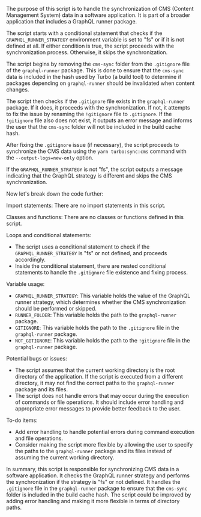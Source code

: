 The purpose of this script is to handle the synchronization of CMS (Content Management System) data in a software application. It is part of a broader application that includes a GraphQL runner package.

The script starts with a conditional statement that checks if the `GRAPHQL_RUNNER_STRATEGY` environment variable is set to "fs" or if it is not defined at all. If either condition is true, the script proceeds with the synchronization process. Otherwise, it skips the synchronization.

The script begins by removing the `cms-sync` folder from the `.gitignore` file of the `graphql-runner` package. This is done to ensure that the `cms-sync` data is included in the hash used by Turbo (a build tool) to determine if packages depending on `graphql-runner` should be invalidated when content changes.

The script then checks if the `.gitignore` file exists in the `graphql-runner` package. If it does, it proceeds with the synchronization. If not, it attempts to fix the issue by renaming the `!gitignore` file to `.gitignore`. If the `!gitignore` file also does not exist, it outputs an error message and informs the user that the `cms-sync` folder will not be included in the build cache hash.

After fixing the `.gitignore` issue (if necessary), the script proceeds to synchronize the CMS data using the `yarn turbo:sync:cms` command with the `--output-logs=new-only` option.

If the `GRAPHQL_RUNNER_STRATEGY` is not "fs", the script outputs a message indicating that the GraphQL strategy is different and skips the CMS synchronization.

Now let's break down the code further:

Import statements: There are no import statements in this script.

Classes and functions: There are no classes or functions defined in this script.

Loops and conditional statements:
- The script uses a conditional statement to check if the `GRAPHQL_RUNNER_STRATEGY` is "fs" or not defined, and proceeds accordingly.
- Inside the conditional statement, there are nested conditional statements to handle the `.gitignore` file existence and fixing process.

Variable usage:
- `GRAPHQL_RUNNER_STRATEGY`: This variable holds the value of the GraphQL runner strategy, which determines whether the CMS synchronization should be performed or skipped.
- `RUNNER_FOLDER`: This variable holds the path to the `graphql-runner` package.
- `GITIGNORE`: This variable holds the path to the `.gitignore` file in the `graphql-runner` package.
- `NOT_GITIGNORE`: This variable holds the path to the `!gitignore` file in the `graphql-runner` package.

Potential bugs or issues:
- The script assumes that the current working directory is the root directory of the application. If the script is executed from a different directory, it may not find the correct paths to the `graphql-runner` package and its files.
- The script does not handle errors that may occur during the execution of commands or file operations. It should include error handling and appropriate error messages to provide better feedback to the user.

To-do items:
- Add error handling to handle potential errors during command execution and file operations.
- Consider making the script more flexible by allowing the user to specify the paths to the `graphql-runner` package and its files instead of assuming the current working directory.

In summary, this script is responsible for synchronizing CMS data in a software application. It checks the GraphQL runner strategy and performs the synchronization if the strategy is "fs" or not defined. It handles the `.gitignore` file in the `graphql-runner` package to ensure that the `cms-sync` folder is included in the build cache hash. The script could be improved by adding error handling and making it more flexible in terms of directory paths.